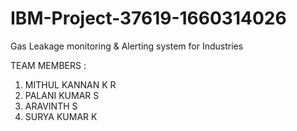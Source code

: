 # IBM-Project-37619-1660314026
Gas Leakage monitoring &amp; Alerting system for Industries

TEAM MEMBERS :
1. MITHUL KANNAN K R
2. PALANI KUMAR S
3. ARAVINTH S
4. SURYA KUMAR K
